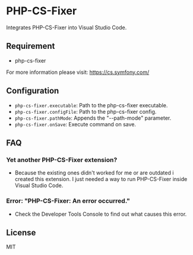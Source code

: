 # PHP-CS-Fixer

Integrates PHP-CS-Fixer into Visual Studio Code.

## Requirement
- php-cs-fixer

For more information please visit: https://cs.symfony.com/

## Configuration

* `php-cs-fixer.executable`: Path to the php-cs-fixer executable.
* `php-cs-fixer.configFile`: Path to the php-cs-fixer config.
* `php-cs-fixer.pathMode`: Appends the "--path-mode" parameter.
* `php-cs-fixer.onSave`: Execute command on save.

## FAQ
### Yet another PHP-CS-Fixer extension?
- Because the existing ones didn't worked for me or are outdated i created this extension. I just needed a way to run PHP-CS-Fixer inside Visual Studio Code.

### Error: "PHP-CS-Fixer: An error occurred."
- Check the Developer Tools Console to find out what causes this error.

## License

MIT
